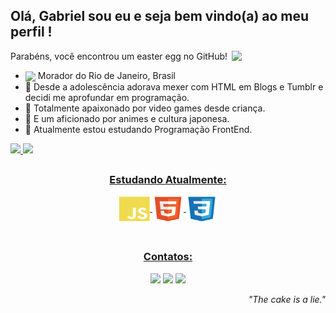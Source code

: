 ## Olá, Gabriel sou eu e seja bem vindo(a) ao meu perfil !

<img align="right" src="https://i.gifer.com/origin/6e/6e5867851ee89a5a3f28beeaa49e01ae.gif" width=150>

<h>Parabéns, você encontrou um easter egg no GitHub!</h>

<ul dir="auto">
<li><img align="center" src="https://img.icons8.com/color/480/statue-of-christ-the-redeemer.png" width="20"> Morador do Rio de Janeiro, Brasil</li>
<li>👤 Desde a adolescência adorava mexer com HTML em Blogs e Tumblr e decidi me aprofundar em programação.
<li>👾 Totalmente apaixonado por video games desde criança.</li>
<li>🍥 E um aficionado por animes e cultura japonesa.
<li>📖 Atualmente estou estudando Programação FrontEnd.</li>
</ul>

 <div>
   <a href="https://github.com/gabs-vicente">
   <img height="115em" src="https://github-readme-stats.vercel.app/api?username=gabs-vicente&show_icons=true&theme=midnight-purple&include_all_commits=true&count_private=true"/>
   <img height="115em" src="https://github-readme-stats.vercel.app/api/top-langs/?username=gabs-vicente&layout=compact&langs_count=6&theme=midnight-purple"/>

</div>

<h2 dir="auto"></h2>
<div align="center" style="display: inline_block">
  <h3>Estudando Atualmente:</h3>
  <img align="center" alt="Js" height="40" width="50" src="https://raw.githubusercontent.com/devicons/devicon/master/icons/javascript/javascript-plain.svg">
  <img align="center" alt="HTML" height="40" width="50" src="https://raw.githubusercontent.com/devicons/devicon/master/icons/html5/html5-original.svg">
  <img align="center" alt="CSS" height="40" width="50" src="https://raw.githubusercontent.com/devicons/devicon/master/icons/css3/css3-original.svg">
</div>
 
 <br>
 <h2 dir="auto"></h2>
 
 <div align="center">
 
  ### Contatos:
 
  <a href="https://instagram.com/aquelevicentee" target="_blank"><img src="https://img.shields.io/badge/-Instagram-%23E4405F?style=for-the-badge&logo=instagram&logoColor=white" target="_blank"></a>
  <a href = "mailto:gabsvicente7@gmail.com"><img src="https://img.shields.io/badge/-Gmail-%23333?style=for-the-badge&logo=gmail&logoColor=red" target="_blank"></a>
  <a href="https://www.linkedin.com/in/gabriel-vicente-8269bb234/" target="_blank"><img src="https://img.shields.io/badge/-LinkedIn-%230077B5?style=for-the-badge&logo=linkedin&logoColor=white" target="_blank"></a> 
  
  </div>
 
 <i><p align="right">"The cake is a lie."</p></i>
 
  <!--![Snake animation](https://github.com/gabs-vicente/gabs-vicente/blob/output/github-contribution-grid-snake.svg)->

</div>
